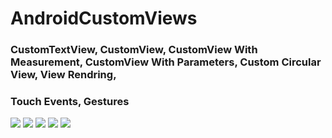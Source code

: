 # AndroidCustomViews

### CustomTextView, CustomView, CustomView With Measurement, CustomView With Parameters, Custom Circular View, View Rendring,
### Touch Events, Gestures
<img src="./screens/01.png" width=“100”/>
<img src="./screens/04.png" width=“100”/>
<img src="./screens/05.png" width=“100”/>
<img src="./screens/06.png" width=“100”/>
<img src="./screens/07.png" width=“100”/>
